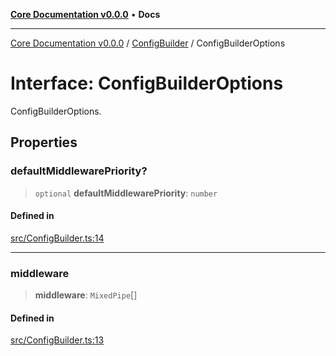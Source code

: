 [**Core Documentation v0.0.0**](../../README.md) • **Docs**

***

[Core Documentation v0.0.0](../../modules.md) / [ConfigBuilder](../README.md) / ConfigBuilderOptions

# Interface: ConfigBuilderOptions

ConfigBuilderOptions.

## Properties

### defaultMiddlewarePriority?

> `optional` **defaultMiddlewarePriority**: `number`

#### Defined in

[src/ConfigBuilder.ts:14](https://github.com/stonemjs/core/blob/65be5a9387baf469de681455799e33a2688aa3c9/src/ConfigBuilder.ts#L14)

***

### middleware

> **middleware**: `MixedPipe`[]

#### Defined in

[src/ConfigBuilder.ts:13](https://github.com/stonemjs/core/blob/65be5a9387baf469de681455799e33a2688aa3c9/src/ConfigBuilder.ts#L13)
